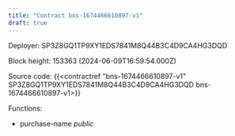 ```yaml
---
title: "Contract bns-1674466610897-v1"
draft: true
---
```

Deployer: SP3Z8GQ1TP9XY1EDS7841M8Q44B3C4D9CA4HG3DQD


 



Block height: 153363 (2024-06-09T16:59:54.000Z)

Source code: {{<contractref "bns-1674466610897-v1" SP3Z8GQ1TP9XY1EDS7841M8Q44B3C4D9CA4HG3DQD bns-1674466610897-v1>}}

Functions:

* purchase-name _public_
